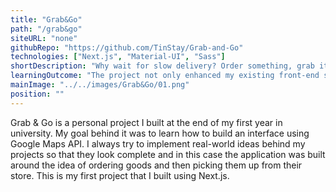 ```yaml
---
title: "Grab&Go"
path: "/grab&go"
siteURL: "none"
githubRepo: "https://github.com/TinStay/Grab-and-Go"
technologies: ["Next.js", "Material-UI", "Sass"]
shortDescription: "Why wait for slow delivery? Order something, grab it and go."
learningOutcome: "The project not only enhanced my existing front-end skills but it also expanded my scope of tools and libraries. Working with Next.js was a great base for comparion to React and implementing maps and pinpoints was a great learning challenge I tackled. Alongside all the tools I learned I believe the most valuable lesson I got from the project is to always focus on the important functionality first. There were many times I could have lost myself in the details but a user-friendly MVP was what I put all my efforts into - pick a store, add items to your shopping cart, order them, see when they will be ready for pick up and find the shortest route to the store."
mainImage: "../../images/Grab&Go/01.png"
position: ""
---
```

Grab & Go is a personal project I built at the end of my first year in university. My goal behind it was to learn how to build an interface using Google Maps API. I always try to implement real-world ideas behind my projects so that they look complete and in this case the application was built around the idea of ordering goods and then picking them up from their store. This is my first project that I built using Next.js. 